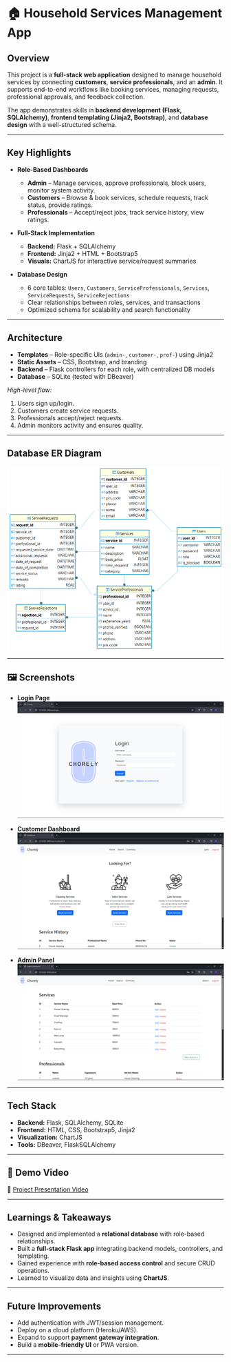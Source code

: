 # 🏠 Household Services Management App

## Overview  
This project is a **full-stack web application** designed to manage household services by connecting **customers**, **service professionals**, and an **admin**. It supports end-to-end workflows like booking services, managing requests, professional approvals, and feedback collection.  

The app demonstrates skills in **backend development (Flask, SQLAlchemy)**, **frontend templating (Jinja2, Bootstrap)**, and **database design** with a well-structured schema.  

---

## Key Highlights  
- **Role-Based Dashboards**  
  - **Admin** – Manage services, approve professionals, block users, monitor system activity.  
  - **Customers** – Browse & book services, schedule requests, track status, provide ratings.  
  - **Professionals** – Accept/reject jobs, track service history, view ratings.  

- **Full-Stack Implementation**  
  - **Backend:** Flask + SQLAlchemy  
  - **Frontend:** Jinja2 + HTML + Bootstrap5  
  - **Visuals:** ChartJS for interactive service/request summaries  

- **Database Design**  
  - 6 core tables: `Users`, `Customers`, `ServiceProfessionals`, `Services`, `ServiceRequests`, `ServiceRejections`  
  - Clear relationships between roles, services, and transactions  
  - Optimized schema for scalability and search functionality  

---

## Architecture  
- **Templates** – Role-specific UIs (`admin-`, `customer-`, `prof-`) using Jinja2  
- **Static Assets** – CSS, Bootstrap, and branding  
- **Backend** – Flask controllers for each role, with centralized DB models  
- **Database** – SQLite (tested with DBeaver)  

*High-level flow:*  
1. Users sign up/login.  
2. Customers create service requests.  
3. Professionals accept/reject requests.  
4. Admin monitors activity and ensures quality.  

---

## Database ER Diagram  
![ER Diagram](./static/er_diagram.png)  

---

## 🖼️ Screenshots  

- **Login Page**  
  ![Login Screenshot](./static/login_page.png)  

- **Customer Dashboard**  
  ![Customer Dashboard](./static/dashboard_page.png)  

- **Admin Panel**  
  ![Admin Panel](./static/admin_page.png)  

---

## Tech Stack  
- **Backend:** Flask, SQLAlchemy, SQLite  
- **Frontend:** HTML, CSS, Bootstrap5, Jinja2  
- **Visualization:** ChartJS  
- **Tools:** DBeaver, FlaskSQLAlchemy  

---

## 🎥 Demo Video  
🔗 [Project Presentation Video](https://drive.google.com/file/d/12HGKhjrD0s2mfCr2qPDfIEG9AiRlrWIJ/view?usp=drive_link)  

---

## Learnings & Takeaways  
- Designed and implemented a **relational database** with role-based relationships.  
- Built a **full-stack Flask app** integrating backend models, controllers, and templating.  
- Gained experience with **role-based access control** and secure CRUD operations.  
- Learned to visualize data and insights using **ChartJS**.  

---

## Future Improvements  
- Add authentication with JWT/session management.  
- Deploy on a cloud platform (Heroku/AWS).  
- Expand to support **payment gateway integration**.  
- Build a **mobile-friendly UI** or PWA version.  

---
